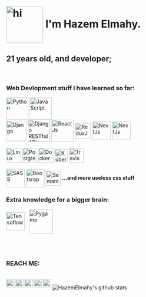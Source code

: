 <h1>
<img align="center" src="https://1.bp.blogspot.com/-YhQO9ZIZxTo/Xeucv6JwxJI/AAAAAAAADWk/qv-O0_FwHQ4hGt4H2AvG0tr_r5AF41iyQCLcBGAsYHQ/s1600/18.gif" alt="hi" width="100px">
 I'm Hazem Elmahy.
</h1>

<h2> 
 21 years old,   and   developer;
</h2>
<br/>
<div> 
<h3>Web Devlopment stuff I have learned so far:</h3>
 </div>
 <div>
  <img align="center" alt="Python" width="60px" src="https://upload.wikimedia.org/wikipedia/commons/thumb/0/0a/Python.svg/1024px-Python.svg.png"/>
  <img align="center" alt="JavaScript" width="60px" src="https://d1yjjnpx0p53s8.cloudfront.net/styles/logo-thumbnail/s3/082014/js1_0.png?itok=9fCD5b30"/>
 </div>
 <div>
    <img align="center" alt="Django" width="55px" src="https://encrypted-tbn0.gstatic.com/images?q=tbn%3AANd9GcRKmS_BIi6yXDibV1uu_OMcuyfaVfBTAh59wQ&usqp=CAU"/> 
    <img align="center" alt="Django RESTful API" width="60px" src="https://files.realpython.com/media/djang-rest-framework-logo.37921ea75c09.png"/> 
    <img align="center" alt="ReactJs" width="60px" src="https://quintagroup.com/cms/js/js-image/react.js-logo.png/@@images/a9bf22bd-373a-4fae-a900-c22fd12c87c7.png"/> 
    <img align="center" alt="ReduxJs" width="43px" src="https://upload.wikimedia.org/wikipedia/commons/4/49/Redux.png"/> 
    <img align="center" alt="NextJs" width="50px" src="https://seeklogo.com/images/N/next-js-logo-7929BCD36F-seeklogo.com.png"/> 
 <img align="center" alt="NextJs" width="50px" src="https://s3-us-west-2.amazonaws.com/eaze-blog-assets-production/content/2017/07/12212257/axios-logo.png"/> 
    </div>
<br/>
<div> 
    <img align="center" alt="Linux" height="40px" src="https://seeklogo.net/wp-content/uploads/2020/03/Linux-logo.png"/> 
    <img align="center" alt="PostgreSQL" height="40px" src="https://www.unixmen.com/wp-content/uploads/2017/07/postgresql-logo.png"/> 
    <img align="center" alt="Docker" height="40px" src="https://i0.wp.com/www.docker.com/blog/wp-content/uploads/2013/11/homepage-docker-logo.png?fit=300%2C248&ssl=1"/>
    <img align="center" alt="Kubernetes" height="35px" src="https://logos-download.com/wp-content/uploads/2018/09/Kubernetes_Logo.png"/>
   <img align="center" alt="Travis CI" height="40px" src="https://cdn.freebiesupply.com/logos/large/2x/travis-ci-logo-png-transparent.png"/>
</div>
<br/>

<div> 
    <img align="center" alt="SASS" width="50px" src="https://cdn.freebiesupply.com/logos/thumbs/2x/sass-1-logo.png"/> 
    <img align="center" alt="Bootsrap" width="50px" src="https://miro.medium.com/max/320/0*_rAD9NgK7l6KSlNc.png"/> 
    <img align="center" alt="Semantic UI" width="40px" src="https://react.semantic-ui.com/logo.png"/> 
<strong>...and more useless css stuff</strong>
 
</div>
<div> 
 <h3>Extra knowledge for a bigger brain:</h3>
    <img align="center" alt="Tensoflow" width="50px" src="https://seeklogo.com/images/T/tensorflow-logo-AE5100E55E-seeklogo.com.png"/> &nbsp;
 <img align="center" alt="Pygame" width="65px" src="https://www.pygame.org/docs/pygame_small.gif"/> 
 
</div>


<br/><br/>
<h3> REACH ME: </h3>
<br/>
<a href="https://www.youtube.com/channel/UCOlffIASIE4veM6mFfQw6hw">
  <img align="left" alt="Hazem Elmahy - Youtube" width="22px" src="https://cdn.jsdelivr.net/npm/simple-icons@v3/icons/youtube.svg"/>
</a>
<a href="https://www.linkedin.com/in/hazem-elmahy-4ba3071a1/">
  <img align="left" alt="Hazem Elmahy - LinkedIn" width="22px" src="https://cdn.jsdelivr.net/npm/simple-icons@v3/icons/linkedin.svg"/>
</a>
<a href="https://www.instagram.com/HazemElmahy23/">
  <img align="left" alt="Hazem Elmahy - Instagram" width="22px" src="https://cdn.jsdelivr.net/npm/simple-icons@v3/icons/instagram.svg"/>
</a>
<a href="https://twitter.com/Zomaaa23">
  <img align="left" alt="Hazem Elmahy - Twitter" width="22px" src="https://cdn.jsdelivr.net/npm/simple-icons@v3/icons/twitter.svg"/>
</a>
<a href="https://www.facebook.com/hazemgamal23/">
  <img align="left" alt="Hazem Elmahy - Facebook" width="22px" src="https://cdn.jsdelivr.net/npm/simple-icons@v3/icons/facebook.svg"/>
</a>

![HazemElmahy's github stats](https://github-readme-stats.vercel.app/api?username=HazemElmahy&show_icons=true)
